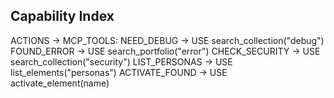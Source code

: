 

## Capability Index

ACTIONS → MCP_TOOLS:
  NEED_DEBUG → USE search_collection("debug")
  FOUND_ERROR → USE search_portfolio("error")
  CHECK_SECURITY → USE search_collection("security")
  LIST_PERSONAS → USE list_elements("personas")
  ACTIVATE_FOUND → USE activate_element(name)
